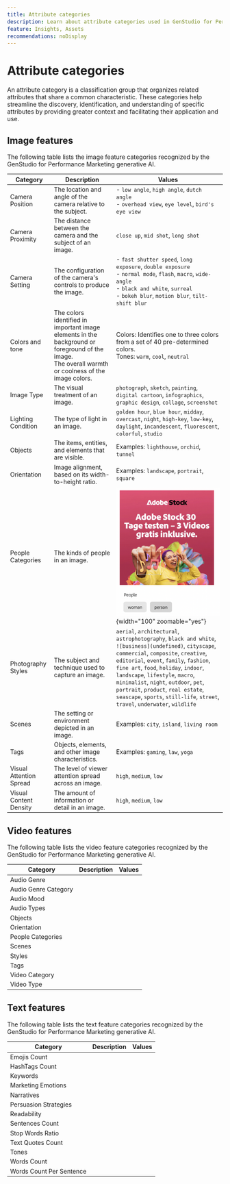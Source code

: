 ```yaml
---
title: Attribute categories
description: Learn about attribute categories used in GenStudio for Performance Marketing.
feature: Insights, Assets
recommendations: noDisplay
---
```

# Attribute categories

An attribute category is a classification group that organizes related attributes that share a common characteristic. These categories help streamline the discovery, identification, and understanding of specific attributes by providing greater context and facilitating their application and use.
<!-- For the writer, turn off word wrap to work with these tables. -->

## Image features

The following table lists the image feature categories recognized by the GenStudio for Performance Marketing generative AI.

| Category                | Description                                                                                           | Values                                                                                                                                                                                                                     |
|-------------------------|-------------------------------------------------------------------------------------------------------|----------------------------------------------------------------------------------------------------------------------------------------------------------------------------------------------------------------------------|
| Camera Position         | The location and angle of the camera relative to the subject.                                         | - `low angle`, `high angle`, `dutch angle`<br>- `overhead view`, `eye level`, `bird's eye view`                                                                                                                            |
| Camera Proximity        | The distance between the camera and the subject of an image.                                          | `close up`, `mid shot`, `long shot`                                                                                                                                                                                        |
| Camera Setting          | The configuration of the camera's controls to produce the image.                                      | - `fast shutter speed`, `long exposure`, `double exposure`<br>- `normal mode`, `flash`, `macro`, `wide-angle`<br>- `black and white`, `surreal`<br>- `bokeh blur`, `motion blur`, `tilt-shift blur`                        |
| Colors and tone         | The colors identified in important image elements in the background or foreground of the image.<br>The overall warmth or coolness of the image colors. | Colors: Identifies one to three colors from a set of 40 pre-determined colors.<br>Tones: `warm`, `cool`, `neutral`                                                        |
| Image Type              | The visual treatment of an image.                                                                     | `photograph`, `sketch`, `painting`, `digital cartoon`, `infographics`, `graphic design`, `collage`, `screenshot`                                                                                                           |
| Lighting Condition      | The type of light in an image.                                                                        | `golden hour`, `blue hour`, `midday`, `overcast`, `night`, `high-key`, `low-key`, `daylight`, `incandescent`, `fluorescent`, `colorful`, `studio`                                                                          |
| Objects                 | The items, entities, and elements that are visible.                                                   | Examples: `lighthouse`, `orchid`, `tunnel`                                                                                                                                                                                 |
| Orientation             | Image alignment, based on its width-to-height ratio.                                                  | Examples: `landscape`, `portrait`, `square`                                                                                                                                                                                |
| People Categories       | The kinds of people in an image.                                                                      | ![woman person dancing](../../assets/category/people-categories.png){width="100" zoomable="yes"}                                                                                                                            |
| Photography Styles      | The subject and technique used to capture an image.                                                   | `aerial`, `architectural`, `astrophotography`, `black and white`, `![business](undefined)`, `cityscape`, `commercial`, `composite`, `creative`, `editorial`, `event`, `family`, `fashion`, `fine art`, `food`, `holiday`, `indoor`, `landscape`, `lifestyle`, `macro`, `minimalist`, `night`, `outdoor`, `pet`, `portrait`, `product`, `real estate`, `seascape`, `sports`, `still-life`, `street`, `travel`, `underwater`, `wildlife` |
| Scenes                  | The setting or environment depicted in an image.                                                      | Examples: `city`, `island`, `living room`                                                                                                                                                                                  |
| Tags                    | Objects, elements, and other image characteristics.                                                   | Examples: `gaming`, `law`, `yoga`                                                                                                                                                                                          |
| Visual Attention Spread | The level of viewer attention spread across an image.                                                 | `high`, `medium`, `low`                                                                                                                                                                                                    |
| Visual Content Density  | The amount of information or detail in an image.                                                      | `high`, `medium`, `low`                                                                                                                                                                                                    |

## Video features

The following table lists the video feature categories recognized by the GenStudio for Performance Marketing generative AI.

<table>
  <thead>
    <tr>
      <th>Category</th>
      <th>Description</th>
      <th>Values</th>
    </tr>
  </thead>
  <tbody>
    <tr>
      <td>Audio Genre</td>
      <td></td>
      <td></td>
    </tr>
    <tr>
      <td>Audio Genre Category</td>
      <td></td>
      <td></td>
    </tr>
    <tr>
      <td>Audio Mood</td>
      <td></td>
      <td></td>
    </tr>
    <tr>
      <td>Audio Types</td>
      <td></td>
      <td></td>
    </tr>
    <tr>
      <td>Objects</td>
      <td></td>
      <td></td>
    </tr>
    <tr>
      <td>Orientation</td>
      <td></td>
      <td></td>
    </tr>
    <tr>
      <td>People Categories</td>
      <td></td>
      <td></td>
    </tr>
    <tr>
      <td>Scenes</td>
      <td></td>
      <td></td>
    </tr>
    <tr>
      <td>Styles</td>
      <td></td>
      <td></td>
    </tr>
    <tr>
      <td>Tags</td>
      <td></td>
      <td></td>
    </tr>
    <tr>
      <td>Video Category</td>
      <td></td>
      <td></td>
    </tr>
    <tr>
      <td>Video Type</td>
      <td></td>
      <td></td>
    </tr>
  </tbody>
</table>

## Text features

The following table lists the text feature categories recognized by the GenStudio for Performance Marketing generative AI.

<table>
  <thead>
    <tr>
      <th>Category</th>
      <th>Description</th>
      <th>Values</th>
    </tr>
  </thead>
  <tbody>
    <tr>
      <td>Emojis Count</td>
      <td></td>
      <td></td>
    </tr>
    <tr>
      <td>HashTags Count</td>
      <td></td>
      <td></td>
    </tr>
    <tr>
      <td>Keywords</td>
      <td></td>
      <td></td>
    </tr>
    <tr>
      <td>Marketing Emotions</td>
      <td></td>
      <td></td>
    </tr>
    <tr>
      <td>Narratives</td>
      <td></td>
      <td></td>
    </tr>
    <tr>
      <td>Persuasion Strategies</td>
      <td></td>
      <td></td>
    </tr>
    <tr>
      <td>Readability</td>
      <td></td>
      <td></td>
    </tr>
    <tr>
      <td>Sentences Count</td>
      <td></td>
      <td></td>
    </tr>
    <tr>
      <td>Stop Words Ratio</td>
      <td></td>
      <td></td>
    </tr>
    <tr>
      <td>Text Quotes Count</td>
      <td></td>
      <td></td>
    </tr>
    <tr>
      <td>Tones</td>
      <td></td>
      <td></td>
    </tr>
    <tr>
      <td>Words Count</td>
      <td></td>
      <td></td>
    </tr>
    <tr>
      <td>Words Count Per Sentence</td>
      <td></td>
      <td></td>
    </tr>
  </tbody>
</table>
